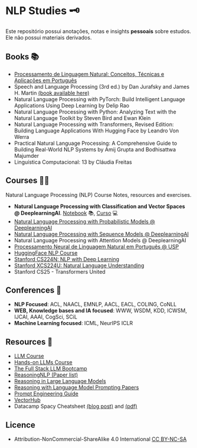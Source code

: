 # NLP Studies 🗝️
Este repositório possui anotações, notas e insights **pessoais** sobre estudos. Ele não possui materiais derivados.

## Books 📚
- [Processamento de Linguagem Natural: Conceitos, Técnicas e Aplicações em Português](https://github.com/k3ybladewielder/nlp/blob/main/books/pln_caseli.md)
- Speech and Language Processing (3rd ed.) by Dan Jurafsky and James H. Martin [(book available here)](https://web.stanford.edu/~jurafsky/slp3/ed3book.pdf)
- Natural Language Processing with PyTorch: Build Intelligent Language Applications Using Deep Learning by Delip Rao
- Natural Language Processing with Python: Analyzing Text with the Natural Language Toolkit by Steven Bird and Ewan Klein
- Natural Language Processing with Transformers, Revised Edition: Building Language Applications With Hugging Face by Leandro Von Werra
- Practical Natural Language Processing: A Comprehensive Guide to Building Real-World NLP Systems by Amij Grupta and Bodhisattwa Majumder
- Linguística Computacional: 13 by Cláudia Freitas

## Courses 🧑‍💻
Natural Language Processing (NLP) Course Notes, resources and exercises.
  - **Natural Language Processing with Classification and Vector Spaces @ DeeplearningAI**. [Notebook](https://github.com/k3ybladewielder/nlp/blob/main/nlp_classification_vectors/nlp_classification_vectors.ipynb) 📚, [Curso](https://www.coursera.org/learn/classification-vector-spaces-in-nlp) 💻
  - [Natural Language Processing with Probabilistic Models @ DeeplearningAI](https://github.com/k3ybladewielder/nlp/blob/main/nlp_probabilistic_models/nlp_prob_models.ipynb)
  - [Natural Language Processing with Sequence Models @ DeeplearningAI](https://github.com/k3ybladewielder/nlp/blob/main/nlp_sequence_models/nlp_seq_models.ipynb)
  - Natural Language Processing with Attention Models @ DeeplearningAI
  - [Processamento Neural de Linguagem Natural em Português @ USP](https://github.com/k3ybladewielder/nlp/blob/main/nlp_usp/nlp_usp.md)
  - [HuggingFace NLP Course](https://github.com/k3ybladewielder/nlp/blob/main/huggingface_course/nlp_course.ipynb)
  - [Stanford CS224N: NLP with Deep Learning](https://github.com/k3ybladewielder/nlp/blob/main/stanford_cs224n/stanford_cs224n.md)
  - [Stanford XCS224U: Natural Language Understanding](https://github.com/k3ybladewielder/nlp/blob/main/stanford_xcs224u/stanford_xcs224u.md)
  - Stanford CS25 - Transformers United
  
## Conferences 📜
- **NLP Focused**: ACL, NAACL, EMNLP, AACL, EACL, COLING, CoNLL
- **WEB, Knowledge bases and IA focused**: WWW, WSDM, KDD, ICWSM, IJCAI, AAAI, CogSci, SCiL
- **Machine Learning focused**: ICML, NeurIPS ICLR
  
## Resources 🧰
- [LLM Course](https://github.com/mlabonne/llm-course)
- [Hands-on LLMs Course](https://github.com/iusztinpaul/hands-on-llms?tab=readme-ov-file#hands-on-llms-course-)
- [The Full Stack LLM Bootcamp](https://fullstackdeeplearning.com/)
- [ReasoningNLP (Paper list)](https://github.com/FreedomIntelligence/ReasoningNLP)
- [Reasoning in Large Language Models](https://github.com/jeffhj/LM-reasoning)
- [Reasoning with Language Model Prompting Papers](https://github.com/zjunlp/Prompt4ReasoningPapers)
- [Prompt Engineering Guide](https://www.promptingguide.ai/)
- [VectorHub](https://hub.superlinked.com/)
- Datacamp Spacy Cheatsheet [(blog post)](https://www.datacamp.com/cheat-sheet/spacy-cheat-sheet-advanced-nlp-in-python) and [(pdf)](spacy_cheatsheet.pdf)

## Licence
- Attribution-NonCommercial-ShareAlike 4.0 International [CC BY-NC-SA](https://github.com/k3ybladewielder/math_for_ml_ds/blob/main/LICENSE)
